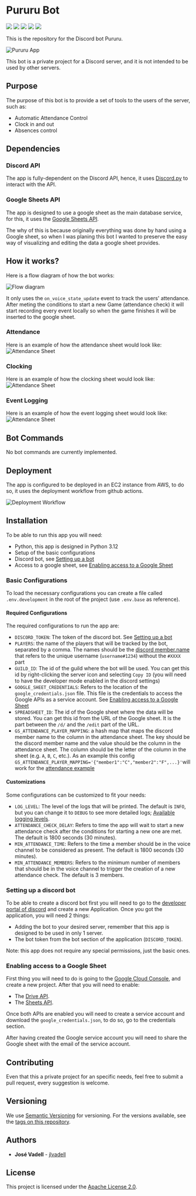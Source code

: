 # Pururu Bot

<div>
<img src="https://sonarcloud.io/api/project_badges/measure?project=jlvadell_pururu-bot&metric=alert_status">
<img src="https://sonarcloud.io/api/project_badges/measure?project=jlvadell_pururu-bot&metric=coverage">
<img src="https://img.shields.io/github/languages/top/jlvadell/pururu-bot">
<img src="https://img.shields.io/github/license/jlvadell/pururu-bot">
<img src="https://img.shields.io/github/v/tag/jlvadell/pururu-bot">
</div>

This is the repository for the Discord bot Pururu.

![Pururu App](docs/img/dc_user_app.png)

This bot is a private project for a Discord server, and it is not intended to be used by other servers.

## Purpose

The purpose of this bot is to provide a set of tools to the users of the server, such as:

- Automatic Attendance Control
- Clock in and out
- Absences control

## Dependencies

### Discord API

The app is fully-dependent on the Discord API, hence, it
uses [Discord.py](https://discordpy.readthedocs.io/en/latest/index.html) to interact with the API.

### Google Sheets API

The app is designed to use a google sheet as the main database service, for this, it uses
the [Google Sheets API](https://developers.google.com/sheets/api).

The why of this is because originally everything was done by hand using a Google sheet, so when I was planing this bot
I wanted to preserve the easy way of visualizing and editing the data a google sheet provides.

## How it works?

Here is a flow diagram of how the bot works:

![Flow diagram](docs/img/pururu_flow.png)

It only uses the `on_voice_state_update` event to track the users' attendance. After meting the conditions to start a
new Game (attendance check) it will start recording every event locally so when the game finishes it will be inserted to
the google sheet.

### Attendance

Here is an example of how the attendance sheet would look like:
![Attendance Sheet](docs/img/attendance_sheet.png)

### Clocking

Here is an example of how the clocking sheet would look like:
![Attendance Sheet](docs/img/clocking_sheet.png)

### Event Logging

Here is an example of how the event logging sheet would look like:
![Attendance Sheet](docs/img/event_logging_sheet.png)

## Bot Commands

No bot commands are currently implemented.

## Deployment

The app is configured to be deployed in an EC2 instance from AWS, to do so, it uses the deployment workflow from github
actions.

![Deployment Workflow](docs/img/pururu_deployment.png)

## Installation

To be able to run this app you will need:

- Python, this app is designed in Python 3.12
- Setup of the basic configurations
- Discord bot, see [Setting up a bot](#setting-up-a-discord-bot)
- Access to a google sheet, see [Enabling access to a Google Sheet](#enabling-access-to-a-google-sheet)

### Basic Configurations

To load the necessary configurations you can create a file called `.env.development` in the root of the project (use
`.env.base` as reference).

#### Required Configurations

The required configurations to run the app are:

- `DISCORD_TOKEN`: The token of the discord bot. See [Setting up a bot](#setting-up-a-discord-bot)
- `PLAYERS`: the name of the players that will be tracked by the bot, separated by a comma. The names should be
  the [discord member.name](https://discordpy.readthedocs.io/en/latest/api.html#discord.Member.name) that refers to the
  unique username (`username#1234`) without the `#XXXX` part
- `GUILD_ID`: The id of the guild where the bot will be used. You can get this id by right-clicking the server icon and
  selecting `Copy ID` (you will need to have the developer mode enabled in the discord settings)
- `GOOGLE_SHEET_CREDENTIALS`: Refers to the location of the `google_credentials.json` file. This file is the credentials
  to access the Google APIs as a service account.
  See [Enabling access to a Google Sheet](#enabling-access-to-a-google-sheet)
- `SPREADSHEET_ID`: The id of the Google sheet where the data will be stored. You can get this id from the URL of the
  Google sheet. It is the part between the `/d/` and the `/edit` part of the URL.
- `GS_ATTENDANCE_PLAYER_MAPPING`: a hash map that maps the discord member name to the column in the attendance sheet.
  The
  key should be the discord member name and the value should be the column in the attendance sheet. The column should be
  the letter of the column in the sheet (e.g. `A`, `B`, `C`, etc.). As an example this config
  `GS_ATTENDANCE_PLAYER_MAPPING='{"member1":"C","member2":"F",...}'`will work for the [attendance example](#attendance)

#### Customizations

Some configurations can be customized to fit your needs:

- `LOG_LEVEL`: The level of the logs that will be printed. The default is `INFO`, but you can change it to `DEBUG` to
  see more detailed logs; [Available logging levels](https://docs.python.org/3/library/logging.html#logging-levels).
- `ATTENDANCE_CHECK_DELAY`: Refers to time the app will wait to start a new attendance check after the conditions for
  starting a new one are met. The default is 1800 seconds (30 minutes).
- `MIN_ATTENDANCE_TIME`: Refers to the time a member should be in the voice channel to be considered as present. The
  default is 1800 seconds (30 minutes).
- `MIN_ATTENDANCE_MEMBERS`: Refers to the minimum number of members that should be in the voice channel to trigger the
  creation of a new attendance check. The default is 3 members.

### Setting up a discord bot

To be able to create a discord bot first you will need to go to
the [developer portal of discord](https://discord.com/developers/applications) and create a new Application.
Once you got the application, you will need 2 things:

- Adding the bot to your desired server, remember that this app is designed to be used in only 1 server.
- The bot token from the bot section of the application (`DISCORD_TOKEN`).

Note: this app does not require any special permissions, just the basic ones.

### Enabling access to a Google Sheet

First thing you will need to do is going to the [Google Cloud Console](https://console.cloud.google.com/welcome), and
create a new project. After that you will need to enable:

- The [Drive API](https://console.cloud.google.com/apis/api/drive.googleapis.com/metrics).
- The [Sheets API](https://console.cloud.google.com/apis/api/sheets.googleapis.com/metrics).

Once both APIs are enabled you will need to create a service account and download the `google_credentials.json`, to do
so, go to the credentials section.

After having created the Google service account you will need to share the Google sheet with the email of the service
account.

## Contributing

Even that this a private project for an specific needs, feel free to submit a pull request, every suggestion is welcome.

## Versioning

We use [Semantic Versioning](http://semver.org/) for versioning. For the versions
available, see the [tags on this
repository](https://github.com/jlvadell/pururu-bot/tags).

## Authors

- **José Vadell** - [jlvadell](https://github.com/jlvadell)

## License

This project is licensed under the [Apache License 2.0](LICENSE).